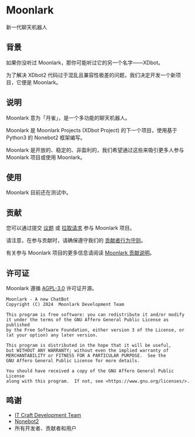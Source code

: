 # Moonlark

新一代聊天机器人

## 背景

如果你没听过 Moonlark，那你可能听过它的另一个名字——XDbot。

为了解决 XDbot2 代码过于混乱且兼容性极差的问题，我们决定开发一个新项目，它便是 Moonlark。

## 说明

Moonlark 意为「月雀」，是一个多功能的聊天机器人。

Moonlark 是 Moonlark Projects (XDbot Project) 的下一个项目，使用基于 Python3 的 Nonebot2 框架编写。

Moonlark 是开放的、稳定的、非盈利的，我们希望通过这些来吸引更多人参与 Moonlark 项目或使用 Moonlark。

## 使用

Moonlark 目前还在测试中。

## 贡献

您可以通过提交 [议题](https://github.com/Moonlark-Dev/Moonlark/issues/new/choose) 或 [拉取请求](https://github.com/Moonlark-Dev/Moonlark/compare) 参与 Moonlark 项目。

请注意，在参与贡献时，请确保遵守我们的 [贡献者行为守则](CODE_OF_CONDUCT.md)。

有关参与 Moonlark 项目的更多信息请阅读 [Moonlark 贡献说明](CONTRIBUTING.md)。

## 许可证

Moonlark 遵循 [AGPL-3.0](LICENSE) 许可证开源。

```
Moonlark - A new ChatBot
Copyright (C) 2024  Moonlark Development Team

This program is free software: you can redistribute it and/or modify
it under the terms of the GNU Affero General Public License as published
by the Free Software Foundation, either version 3 of the License, or
(at your option) any later version.

This program is distributed in the hope that it will be useful,
but WITHOUT ANY WARRANTY; without even the implied warranty of
MERCHANTABILITY or FITNESS FOR A PARTICULAR PURPOSE.  See the
GNU Affero General Public License for more details.

You should have received a copy of the GNU Affero General Public License
along with this program.  If not, see <https://www.gnu.org/licenses/>.
```

## 鸣谢

- [IT Craft Development Team](https://itcdt.top)
- [Nonebot2](https://nonebot.dev)
- 所有开发者、贡献者和用户

